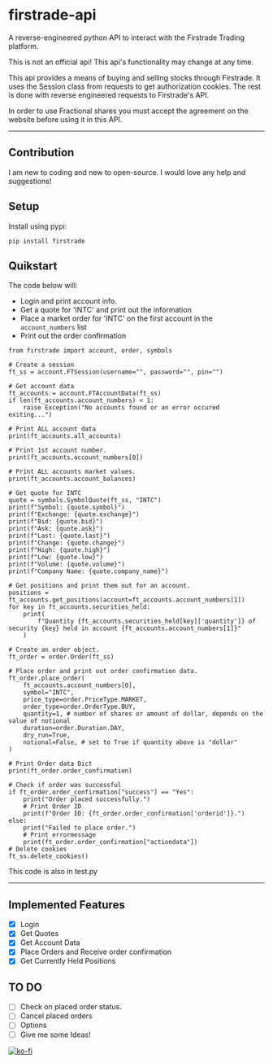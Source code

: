 # firstrade-api

A reverse-engineered python API to interact with the Firstrade Trading platform.

This is not an official api! This api's functionality may change at any time.

This api provides a means of buying and selling stocks through Firstrade. It uses the Session class from requests to get authorization cookies. The rest is done with reverse engineered requests to Firstrade's API.

In order to use Fractional shares you must accept the agreement on the website before using it in this API.

---

## Contribution

I am new to coding and new to open-source. I would love any help and suggestions!

## Setup

Install using pypi:

```
pip install firstrade
```

## Quikstart

The code below will:

- Login and print account info.
- Get a quote for 'INTC' and print out the information
- Place a market order for 'INTC' on the first account in the `account_numbers` list
- Print out the order confirmation

```
from firstrade import account, order, symbols

# Create a session
ft_ss = account.FTSession(username="", password="", pin="")

# Get account data
ft_accounts = account.FTAccountData(ft_ss)
if len(ft_accounts.account_numbers) < 1:
    raise Exception("No accounts found or an error occured exiting...")

# Print ALL account data
print(ft_accounts.all_accounts)

# Print 1st account number.
print(ft_accounts.account_numbers[0])

# Print ALL accounts market values.
print(ft_accounts.account_balances)

# Get quote for INTC
quote = symbols.SymbolQuote(ft_ss, "INTC")
print(f"Symbol: {quote.symbol}")
print(f"Exchange: {quote.exchange}")
print(f"Bid: {quote.bid}")
print(f"Ask: {quote.ask}")
print(f"Last: {quote.last}")
print(f"Change: {quote.change}")
print(f"High: {quote.high}")
print(f"Low: {quote.low}")
print(f"Volume: {quote.volume}")
print(f"Company Name: {quote.company_name}")

# Get positions and print them out for an account.
positions = ft_accounts.get_positions(account=ft_accounts.account_numbers[1])
for key in ft_accounts.securities_held:
    print(
        f"Quantity {ft_accounts.securities_held[key]['quantity']} of security {key} held in account {ft_accounts.account_numbers[1]}"
    )

# Create an order object.
ft_order = order.Order(ft_ss)

# Place order and print out order confirmation data.
ft_order.place_order(
    ft_accounts.account_numbers[0],
    symbol="INTC",
    price_type=order.PriceType.MARKET,
    order_type=order.OrderType.BUY,
    quantity=1, # number of shares or amount of dollar, depends on the value of notional
    duration=order.Duration.DAY,
    dry_run=True,
    notional=False, # set to True if quantity above is "dollar"
)

# Print Order data Dict
print(ft_order.order_confirmation)

# Check if order was successful
if ft_order.order_confirmation["success"] == "Yes":
    print("Order placed successfully.")
    # Print Order ID
    print(f"Order ID: {ft_order.order_confirmation['orderid']}.")
else:
    print("Failed to place order.")
    # Print errormessage
    print(ft_order.order_confirmation["actiondata"])
# Delete cookies
ft_ss.delete_cookies()
```

This code is also in test.py

---

## Implemented Features

- [x] Login
- [x] Get Quotes
- [x] Get Account Data
- [x] Place Orders and Receive order confirmation
- [x] Get Currently Held Positions

## TO DO

- [ ] Check on placed order status.
- [ ] Cancel placed orders
- [ ] Options
- [ ] Give me some Ideas!

[![ko-fi](https://ko-fi.com/img/githubbutton_sm.svg)](https://ko-fi.com/O5O6PTOYG)
